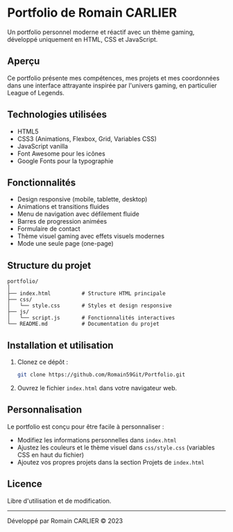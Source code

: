 # Portfolio de Romain CARLIER

Un portfolio personnel moderne et réactif avec un thème gaming, développé uniquement en HTML, CSS et JavaScript.

## Aperçu

Ce portfolio présente mes compétences, mes projets et mes coordonnées dans une interface attrayante inspirée par l'univers gaming, en particulier League of Legends.

## Technologies utilisées

- HTML5
- CSS3 (Animations, Flexbox, Grid, Variables CSS)
- JavaScript vanilla
- Font Awesome pour les icônes
- Google Fonts pour la typographie

## Fonctionnalités

- Design responsive (mobile, tablette, desktop)
- Animations et transitions fluides
- Menu de navigation avec défilement fluide
- Barres de progression animées
- Formulaire de contact
- Thème visuel gaming avec effets visuels modernes
- Mode une seule page (one-page)

## Structure du projet

```
portfolio/
│
├── index.html          # Structure HTML principale
├── css/
│   └── style.css       # Styles et design responsive
├── js/
│   └── script.js       # Fonctionnalités interactives
└── README.md           # Documentation du projet
```

## Installation et utilisation

1. Clonez ce dépôt :
   ```bash
   git clone https://github.com/Romain59Git/Portfolio.git
   ```

2. Ouvrez le fichier `index.html` dans votre navigateur web.

## Personnalisation

Le portfolio est conçu pour être facile à personnaliser :

- Modifiez les informations personnelles dans `index.html`
- Ajustez les couleurs et le thème visuel dans `css/style.css` (variables CSS en haut du fichier)
- Ajoutez vos propres projets dans la section Projets de `index.html`

## Licence

Libre d'utilisation et de modification.

---

Développé par Romain CARLIER © 2023 